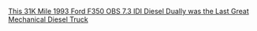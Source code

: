 [This 31K Mile 1993 Ford F350 OBS 7.3 IDI Diesel Dually was the Last Great Mechanical Diesel Truck](https://youtu.be/bMVqbPFiKYI)

